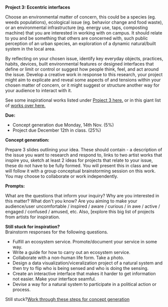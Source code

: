 **Project 3: Eccentric interfaces**

Choose an environmental matter of concern, this could be a species (eg. weeds populations), ecological issue (eg. behavior change and food waste), or an environmental infrastructure (eg. energy use, taps, composting machine) that you are interested in working with on campus. It should relate to you and be something that others are concerned with, such public perception of an urban species, an exploration of a dynamic natural/built system in the local area.   

By reflecting on your chosen issue, identify key everyday objects, practices, habits, devices, built environmental features or designed interfaces that define or limit or control or suggest how people think, feel, and act around the issue. Develop a creative work in response to this research, your project might aim to explicate and reveal some aspects of and tensions within your chosen matter of concern, or it might suggest or structure another way for your audience to interact with it. 

See some inspirational works listed under [Project 3 here.](www.des.tegabrain.com) or in this giant list of [works over here.](https://github.com/tegacodes/Dark-Ecology-Studio/blob/master/practice.md)

**Due:**   

* Concept generation due Monday, 14th Nov. (5%)  
* Project due December 12th in class. (25%)  

**Concept generation:**  

Prepare 3 slides outlining your idea. These should contain - a description of the issue you want to research and respond to, links to two artist works that inspire you, sketch at least 2 ideas for projects that relate to your issue, these do not have to be fully formed. You will present this in class and we will follow it with a group conceptual brainstorming session on this work. You may choose to collaborate or work independently.

**Prompts:**

What are the questions that inform your inquiry? Why are you interested in this matter? What don't you know?
Are you aiming to make your audience/user uncomfortable / inspired / aware / curious / in awe / active / engaged / confused / amused, etc.
Also, [explore this big list of projects from artists for inspiration.

**Still stuck for inspiration?**  
Brainstorm responses for the following questions.

* Fulfill an ecosystem service. Promote/document your service in some way.
* Write a guide for how to carry out an ecosystem service.
* Collaborate with a non-human life form. Take a photo.
* Design a data visualization/viceralization project of a natural system and then try to flip who is being sensed and who is doing the sensing.
* Create an interactive interface that makes it harder to get information not easier. Make your interface seamful.
* Devise a way for a natural system to participate in a political action or process.

Still stuck?[Work through these steps for concept generation](https://github.com/tegacodes/Dark-Ecology-Studio/blob/master/concept-dev.md)
